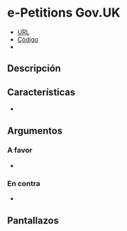 # e-Petitions Gov.UK

 - [URL]()
 - [Còdigo]()
 -
## Descripción



## Características

-   

## Argumentos

### A favor

-   

### En contra

-   

## Pantallazos

![]()
